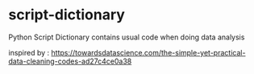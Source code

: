 # script-dictionary
Python Script Dictionary contains usual code when doing data analysis

inspired by : https://towardsdatascience.com/the-simple-yet-practical-data-cleaning-codes-ad27c4ce0a38
